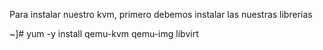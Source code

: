 Para instalar nuestro kvm, primero debemos instalar las nuestras librerias 

~]# yum -y install qemu-kvm qemu-img libvirt
